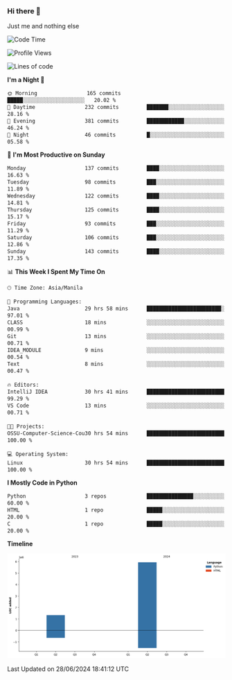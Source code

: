 ### Hi there 👋

Just me and nothing else


<!--START_SECTION:waka-->
![Code Time](http://img.shields.io/badge/Code%20Time-449%20hrs%2037%20mins-blue)

![Profile Views](http://img.shields.io/badge/Profile%20Views-20-blue)

![Lines of code](https://img.shields.io/badge/From%20Hello%20World%20I%27ve%20Written-7.3%20million%20lines%20of%20code-blue)

**I'm a Night 🦉** 

```text
🌞 Morning                165 commits         █████░░░░░░░░░░░░░░░░░░░░   20.02 % 
🌆 Daytime                232 commits         ███████░░░░░░░░░░░░░░░░░░   28.16 % 
🌃 Evening                381 commits         ████████████░░░░░░░░░░░░░   46.24 % 
🌙 Night                  46 commits          █░░░░░░░░░░░░░░░░░░░░░░░░   05.58 % 
```
📅 **I'm Most Productive on Sunday** 

```text
Monday                   137 commits         ████░░░░░░░░░░░░░░░░░░░░░   16.63 % 
Tuesday                  98 commits          ███░░░░░░░░░░░░░░░░░░░░░░   11.89 % 
Wednesday                122 commits         ████░░░░░░░░░░░░░░░░░░░░░   14.81 % 
Thursday                 125 commits         ████░░░░░░░░░░░░░░░░░░░░░   15.17 % 
Friday                   93 commits          ███░░░░░░░░░░░░░░░░░░░░░░   11.29 % 
Saturday                 106 commits         ███░░░░░░░░░░░░░░░░░░░░░░   12.86 % 
Sunday                   143 commits         ████░░░░░░░░░░░░░░░░░░░░░   17.35 % 
```


📊 **This Week I Spent My Time On** 

```text
🕑︎ Time Zone: Asia/Manila

💬 Programming Languages: 
Java                     29 hrs 58 mins      ████████████████████████░   97.01 % 
CLASS                    18 mins             ░░░░░░░░░░░░░░░░░░░░░░░░░   00.99 % 
Git                      13 mins             ░░░░░░░░░░░░░░░░░░░░░░░░░   00.71 % 
IDEA_MODULE              9 mins              ░░░░░░░░░░░░░░░░░░░░░░░░░   00.54 % 
Text                     8 mins              ░░░░░░░░░░░░░░░░░░░░░░░░░   00.47 % 

🔥 Editors: 
IntelliJ IDEA            30 hrs 41 mins      █████████████████████████   99.29 % 
VS Code                  13 mins             ░░░░░░░░░░░░░░░░░░░░░░░░░   00.71 % 

🐱‍💻 Projects: 
OSSU-Computer-Science-Cou30 hrs 54 mins      █████████████████████████   100.00 % 

💻 Operating System: 
Linux                    30 hrs 54 mins      █████████████████████████   100.00 % 
```

**I Mostly Code in Python** 

```text
Python                   3 repos             ███████████████░░░░░░░░░░   60.00 % 
HTML                     1 repo              █████░░░░░░░░░░░░░░░░░░░░   20.00 % 
C                        1 repo              █████░░░░░░░░░░░░░░░░░░░░   20.00 % 
```



**Timeline**

![Lines of Code chart](https://raw.githubusercontent.com/brutist/brutist/main/assets/bar_graph.png)


 Last Updated on 28/06/2024 18:41:12 UTC
<!--END_SECTION:waka-->
